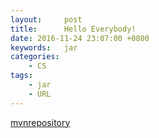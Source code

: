 ```yaml
---
layout:     post
title:      Hello Everybody!
date: 2016-11-24 23:07:00 +0800
keywords:   jar
categories:   
	- CS
tags:		
	- jar
	- URL
---
```


[mvnrepository](http://mvnrepository.com/)

